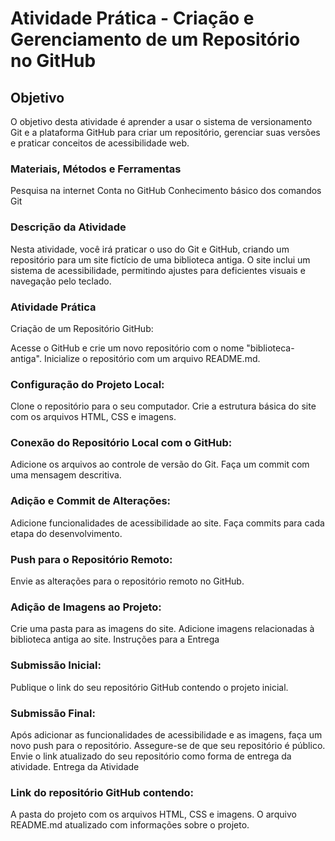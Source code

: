# Atividade Prática - Criação e Gerenciamento de um Repositório no GitHub
## Objetivo
O objetivo desta atividade é aprender a usar o sistema de versionamento Git e a plataforma GitHub para criar um repositório, gerenciar suas versões e praticar conceitos de acessibilidade web.

### Materiais, Métodos e Ferramentas
Pesquisa na internet
Conta no GitHub
Conhecimento básico dos comandos Git
### Descrição da Atividade
Nesta atividade, você irá praticar o uso do Git e GitHub, criando um repositório para um site fictício de uma biblioteca antiga. O site inclui um sistema de acessibilidade, permitindo ajustes para deficientes visuais e navegação pelo teclado.

### Atividade Prática
Criação de um Repositório GitHub:

Acesse o GitHub e crie um novo repositório com o nome "biblioteca-antiga".
Inicialize o repositório com um arquivo README.md.
### Configuração do Projeto Local:

Clone o repositório para o seu computador.
Crie a estrutura básica do site com os arquivos HTML, CSS e imagens.
### Conexão do Repositório Local com o GitHub:

Adicione os arquivos ao controle de versão do Git.
Faça um commit com uma mensagem descritiva.
### Adição e Commit de Alterações:

Adicione funcionalidades de acessibilidade ao site.
Faça commits para cada etapa do desenvolvimento.
### Push para o Repositório Remoto:

Envie as alterações para o repositório remoto no GitHub.
### Adição de Imagens ao Projeto:

Crie uma pasta para as imagens do site.
Adicione imagens relacionadas à biblioteca antiga ao site.
Instruções para a Entrega
### Submissão Inicial:

Publique o link do seu repositório GitHub contendo o projeto inicial.
### Submissão Final:

Após adicionar as funcionalidades de acessibilidade e as imagens, faça um novo push para o repositório.
Assegure-se de que seu repositório é público.
Envie o link atualizado do seu repositório como forma de entrega da atividade.
Entrega da Atividade
### Link do repositório GitHub contendo:

A pasta do projeto com os arquivos HTML, CSS e imagens.
O arquivo README.md atualizado com informações sobre o projeto.
